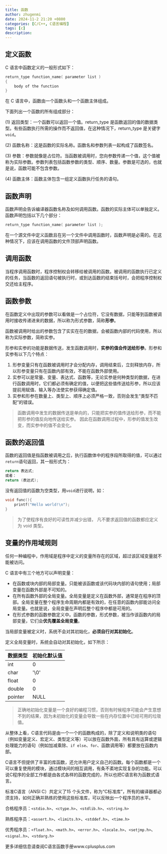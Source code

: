 ```yaml
---
title: 函数
author: zhugenmi
date: 2024-11-2 21:20 +0800
categories: [C/C++, C语言编程]
tags: [c]
description: 
---
```


## 定义函数

C 语言中函数定义的一般形式如下：

```c
return_type function_name( parameter list )
{
	body of the function
}
```

在 C 语言中，函数由一个函数头和一个函数主体组成。

下面列出一个函数的所有组成部分：

(1) 返回类型：一个函数可以返回一个值。return_type 是函数返回的值的数据类型。有些函数执行所需的操作而不返回值，在这种情况下，return_type 是关键字 `void`。

(2) 函数名称：这是函数的实际名称。函数名和参数列表一起构成了函数签名。

(3) 参数：参数就像是占位符。当函数被调用时，您向参数传递一个值，这个值被称为实际参数。参数列表包括函数参数的类型、顺序、数量。参数是可选的，也就是说，函数可能不包含参数。

(4) 函数主体：函数主体包含一组定义函数执行任务的语句。

## 函数声明

函数声明会告诉编译器函数名称及如何调用函数。函数的实际主体可以单独定义。函数声明包括以下几个部分：

```c
return_type function_name( parameter list );
```

在一个源文件中定义函数且在另一个文件中调用函数时，函数声明是必需的。在这种情况下，应该在调用函数的文件顶部声明函数。

## 调用函数

当程序调用函数时，程序控制权会转移给被调用的函数。被调用的函数执行已定义的任务，当函数的返回语句被执行时，或到达函数的结束括号时，会把程序控制权交还给主程序。

## 函数参数

在函数定义中出现的参数可以看做是一个占位符，它没有数据，只能等到函数被调用时接收传递进来的数据，所以称为形式参数，简称**形参**。

函数被调用时给出的参数包含了实实在在的数据，会被函数内部的代码使用，所以称为实际参数，简称实参。

形参和实参的功能是数据传送，发生函数调用时，**实参的值会传送给形参**。形参和实参有以下几个特点：

1) 形参变量只有在函数被调用时才会分配内存，调用结束后，立刻释放内存，所以形参变量只有在函数内部有效，不能在函数外部使用。
2) 实参可以是常量、变量、表达式、函数等，无论实参是何种类型的数据，在进行函数调用时，它们都必须有确定的值，以便把这些值传送给形参，所以应该提前用赋值、输入等办法使实参获得确定值。
3) 实参和形参在数量上、类型上、顺序上必须严格一致，否则会发生“类型不匹配”的错误。

> 函数调用中发生的数据传送是单向的，只能把实参的值传送给形参，而不能把形参的值反向地传送给实参。 因此在函数调用过程中，形参的值发生改变，而实参中的值不会变化。

## 函数的返回值

函数的返回值是指函数被调用之后，执行函数体中的程序段所取得的值，可以通过`return`语句返回，其一般形式为：

```c
return 表达式;
或者：
return (表达式);
```

没有返回值的函数为空类型，用`void`进行说明，如：

```c
void func(){
	printf("Hello world!\n");
}
```

> 为了使程序有良好的可读性并减少出错， 凡不要求返回值的函数都应定义为 void 类型。

## 变量的作用域规则

任何一种编程中，作用域是程序中定义的变量所存在的区域，超过该区域变量就不能被访问。

C 语言中有三个地方可以声明变量：

- 在函数或块内部的局部变量。只能被该函数或该代码块内部的语句使用；局部变量在函数外部是不可知的。
- 在所有函数外部的全局变量。全局变量是定义在函数外部，通常是在程序的顶部。全局变量在整个程序生命周期内都是有效的，在任意的函数内部能访问全局变量。也就是说，全局变量在声明后整个程序中都是可用的。
- 在形式参数的函数参数定义中。函数的参数，形式参数，被当作该函数内的局部变量，它们会**优先覆盖全局变量**。

当局部变量被定义时，系统不会对其初始化，**必须自行对其初始化**。

定义全局变量时，系统会自动对其初始化，如下所示：

| 数据类型 | 初始化默认值 |
| -------- | ------------ |
| int      | 0            |
| char     | '\0'         |
| float    | 0            |
| double   | 0            |
| pointer  | NULL         |

> 正确地初始化变量是一个良好的编程习惯，否则有时候程序可能会产生意想不到的结果，因为未初始化的变量会导致一些在内存位置中已经可用的垃圾值。

从整体上看，C语言代码是由一个一个的函数构成的，除了定义和说明类的语句（例如变量定义、宏定义、类型定义等）可以放在函数外面，所有具有运算或逻辑处理能力的语句（例如加减乘除、`if else`、`for`、函数调用等）都要放在函数内部。

C语言不但提供了丰富的库函数，还允许用户定义自己的函数。每个函数都是一个可以重复使用的模块，通过模块间的相互调用，有条不紊地实现复杂的功能。可以说C程序的全部工作都是由各式各样的函数完成的，所以也把C语言称为函数式语言。

标准C语言（ANSI C）共定义了15 个头文件，称为“C标准库”，所有的编译器都必须支持，如何正确并熟练的使用这些标准库，可以反映出一个程序员的水平。

合格程序员：`<stdio.h>`、`<ctype.h>`、`<stdlib.h>`、`<string.h>`

熟练程序员：`<assert.h>`、`<limits.h`>、`<stddef.h>`、`<time.h>`

优秀程序员：`<float.h>`、`<math.h>`、`<error.h>`、`<locale.h>`、`<setjmp.h>`、`<signal.h>`、`<stdarg.h>`

更多详细信息请查阅C语言函数手册www.cplusplus.com